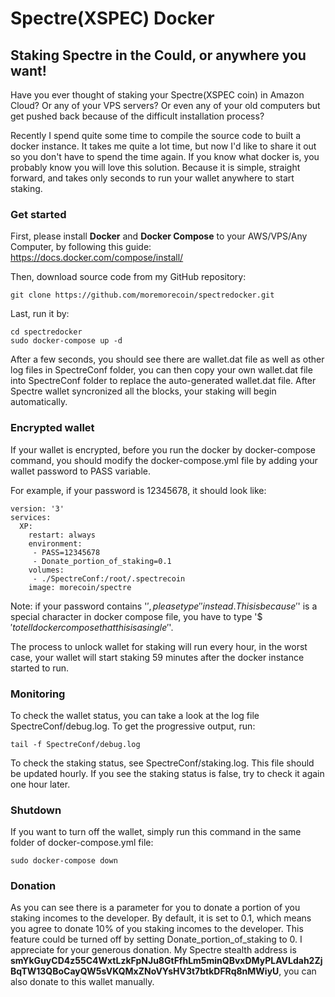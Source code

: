 # Spectre(XSPEC) Docker
## Staking Spectre in the Could, or anywhere you want!

Have you ever thought of staking your Spectre(XSPEC coin) in Amazon Cloud? Or any of your VPS servers? Or even any of your old computers but get pushed back because of the difficult installation process?

Recently I spend quite some time to compile the source code to built a docker instance. It takes me quite a lot time, but now I'd like to share it out so you don't have to spend the time again. If you know what docker is, you probably know you will love this solution. Because it is simple, straight forward, and takes only seconds to run your wallet anywhere to start staking.

### Get started
First, please install **Docker** and **Docker Compose** to your AWS/VPS/Any Computer, by following this guide: https://docs.docker.com/compose/install/

Then, download source code from my GitHub repository:

```
git clone https://github.com/moremorecoin/spectredocker.git
```

Last, run it by:

```
cd spectredocker
sudo docker-compose up -d
```

After a few seconds, you should see there are wallet.dat file as well as other log files in SpectreConf folder, you can then copy your own wallet.dat file into SpectreConf folder to replace the auto-generated wallet.dat file. After Spectre wallet syncronized all the blocks, your staking will begin automatically.

### Encrypted wallet

If your wallet is encrypted, before you run the docker by docker-compose command, you should modify the docker-compose.yml file by adding your wallet password to PASS variable.

For example, if your password is 12345678, it should look like:

```
version: '3'
services:
  XP:
    restart: always
    environment:
     - PASS=12345678
     - Donate_portion_of_staking=0.1
    volumes:
     - ./SpectreConf:/root/.spectrecoin
    image: morecoin/spectre
```

Note: if your password contains '$', please type '$$' instead. This is because '$' is a special character in docker compose file, you have to type '$$' to tell docker compose that this is a single '$'.

The process to unlock wallet for staking will run every hour, in the worst case, your wallet will start staking 59 minutes after the docker instance started to run.

### Monitoring

To check the wallet status, you can take a look at the log file SpectreConf/debug.log. To get the progressive output, run:

```
tail -f SpectreConf/debug.log
```

To check the staking status, see SpectreConf/staking.log. This file should be updated hourly. If you see the staking status is false, try to check it again one hour later.

### Shutdown

If you want to turn off the wallet, simply run this command in the same folder of docker-compose.yml file:

```
sudo docker-compose down
```

### Donation

As you can see there is a parameter for you to donate a portion of you staking incomes to the developer. By default, it is set to 0.1, which means you agree to donate 10% of you staking incomes to the developer. This feature could be turned off by setting Donate_portion_of_staking to 0. I appreciate for your generous donation. My Spectre stealth address
is **smYkGuyCD4z55C4WxtLzkFpNJu8GtFfhLm5minQBvxDMyPLAVLdah2ZjBqTW13QBoCayQW5sVKQMxZNoVYsHV3t7btkDFRq8nMWiyU**, you can also donate to this wallet manually.
